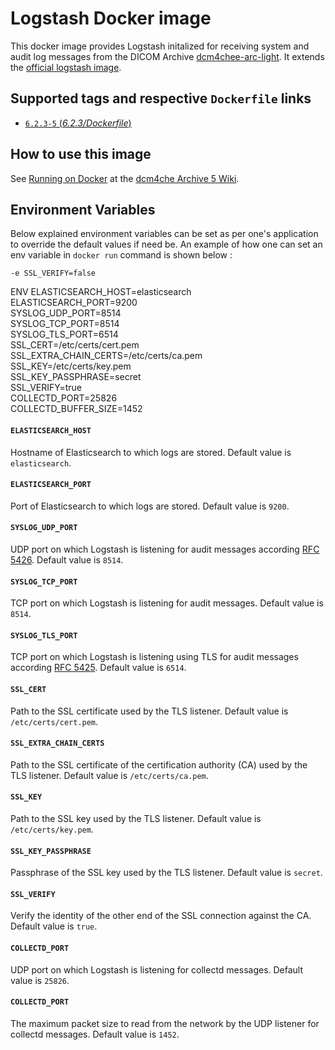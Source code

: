 # Logstash Docker image

This docker image provides Logstash initalized for receiving system and audit log messages from the DICOM Archive
[dcm4chee-arc-light](https://github.com/dcm4che/dcm4chee-arc-light/wiki).
It extends the [official logstash image](https://www.elastic.co/guide/en/logstash/current/docker.html).

## Supported tags and respective `Dockerfile` links

- [`6.2.3-5` (*6.2.3/Dockerfile*)](https://github.com/dcm4che-dockerfiles/logstash-dcm4chee/blob/master/Dockerfile)

## How to use this image

See [Running on Docker](https://github.com/dcm4che/dcm4chee-arc-light/wiki/Running-on-Docker) at the
[dcm4che Archive 5 Wiki](https://github.com/dcm4che/dcm4chee-arc-light/wiki).

## Environment Variables 

Below explained environment variables can be set as per one's application to override the default values if need be.
An example of how one can set an env variable in `docker run` command is shown below :

    -e SSL_VERIFY=false

ENV ELASTICSEARCH_HOST=elasticsearch \
    ELASTICSEARCH_PORT=9200 \
    SYSLOG_UDP_PORT=8514 \
    SYSLOG_TCP_PORT=8514 \
    SYSLOG_TLS_PORT=6514 \
    SSL_CERT=/etc/certs/cert.pem \
    SSL_EXTRA_CHAIN_CERTS=/etc/certs/ca.pem \
    SSL_KEY=/etc/certs/key.pem \
    SSL_KEY_PASSPHRASE=secret \
    SSL_VERIFY=true \
    COLLECTD_PORT=25826 \
    COLLECTD_BUFFER_SIZE=1452

#### `ELASTICSEARCH_HOST`

Hostname of Elasticsearch to which logs are stored. Default value is `elasticsearch`.

#### `ELASTICSEARCH_PORT`

Port of Elasticsearch to which logs are stored. Default value is `9200`.

#### `SYSLOG_UDP_PORT`

UDP port on which Logstash is listening for audit messages according
[RFC 5426](https://tools.ietf.org/html/rfc5426). Default value is `8514`.

#### `SYSLOG_TCP_PORT`

TCP port on which Logstash is listening for audit messages. Default value is `8514`.

#### `SYSLOG_TLS_PORT`

TCP port on which Logstash is listening using TLS for audit messages according
[RFC 5425](https://tools.ietf.org/html/rfc5425). Default value is `6514`.

#### `SSL_CERT`

Path to the SSL certificate used by the TLS listener. Default value is `/etc/certs/cert.pem`.

#### `SSL_EXTRA_CHAIN_CERTS`

Path to the SSL certificate of the certification authority (CA) used by the TLS listener. Default value is `/etc/certs/ca.pem`.

#### `SSL_KEY`

Path to the SSL key used by the TLS listener. Default value is `/etc/certs/key.pem`.

#### `SSL_KEY_PASSPHRASE`

Passphrase of the SSL key used by the TLS listener. Default value is `secret`.

#### `SSL_VERIFY`

Verify the identity of the other end of the SSL connection against the CA. Default value is `true`.

#### `COLLECTD_PORT`

UDP port on which Logstash is listening for collectd messages. Default value is `25826`.

#### `COLLECTD_PORT`

The maximum packet size to read from the network by the UDP listener for collectd messages. Default value is `1452`.
